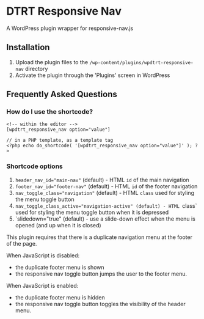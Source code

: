# DTRT Responsive Nav

A WordPress plugin wrapper for responsive-nav.js

## Installation

1. Upload the plugin files to the `/wp-content/plugins/wpdtrt-responsive-nav` directory
2. Activate the plugin through the 'Plugins' screen in WordPress

## Frequently Asked Questions

### How do I use the shortcode?

```
<!-- within the editor -->
[wpdtrt_responsive_nav option="value"]

// in a PHP template, as a template tag
<?php echo do_shortcode( '[wpdtrt_responsive_nav option="value"]' ); ?>
```

### Shortcode options

1. `header_nav_id="main-nav"` (default) - HTML `id` of the main navigation
2. `footer_nav_id="footer-nav"` (default) - HTML `id` of the footer navigation
3. `nav_toggle_class="navigation"` (default) - HTML `class` used for styling the menu toggle button
4. `nav_toggle_class_active="navigation-active" (default) - HTML `class` used for styling the menu toggle button when it is depressed
4. `slidedown="true" (default) - use a slide-down effect when the menu is opened (and up when it is closed)

This plugin requires that there is a duplicate navigation menu at the footer of the page.

When JavaScript is disabled:

* the duplicate footer menu is shown
* the responsive nav toggle button jumps the user to the footer menu.

When JavaScript is enabled:

* the duplicate footer menu is hidden
* the responsive nav toggle button toggles the visibility of the header menu.
